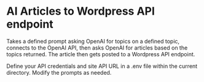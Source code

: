 # AI Articles to Wordpress API endpoint

Takes a defined prompt asking OpenAI for topics on a defined topic, connects to the OpenAI API,
then asks OpenAI for articles based on the topics returned.  The article then gets posted to a
Wordpress API endpoint.

Define your API credentials and site API URL in a .env file within the current directory.
Modify the prompts as needed.
